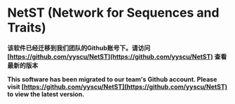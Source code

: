 

# NetST (Network for Sequences and Traits)

**该软件已经迁移到我们团队的Github账号下。请访问 [https://github.com/yyscu/NetST](https://github.com/yyscu/NetST) 查看最新的版本**

**This software has been migrated to our team's Github account. Please visit [https://github.com/yyscu/NetST](https://github.com/yyscu/NetST)  to view the latest version.**














